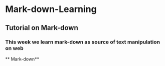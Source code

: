 # Mark-down-Learning
## Tutorial on Mark-down
### This week we learn mark-down as source of text manipulation on web
** Mark-down**
